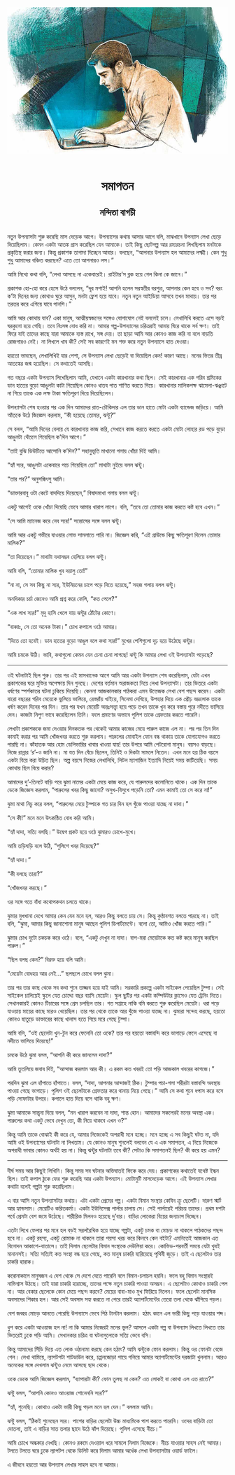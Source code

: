 <div align=center> <img src="../../metadata/images/rabibasariya/সমাপতন-নন্দিতা-বাগচী.jpg" align="center"></div><br><h1 align=center>সমাপতন</h1>
<h2 align=center>নন্দিতা বাগচী</h2><br>নতুন উপন্যাসটা শুরু করেছি মাস দেড়েক আগে। উপন্যাসের কথায় আসার আগে বলি, মাঝখানে উপন্যাস লেখা ছেড়ে দিয়েছিলাম। কেমন একটা আতঙ্ক গ্রাস করেছিল যেন আমাকে। তাই কিছু ছোটগল্প আর রম্যরচনা লিখছিলাম মনটাকে প্রকৃতিস্থ করার জন্য। কিন্তু প্রকাশক তাগাদা দিচ্ছেন আবার। বলছেন, “আপনার উপন্যাস হল আমাদের লক্ষ্মী। কেন শুধু শুধু আমাদের বঞ্চিত করছেন? এতে তো আপনারও লস।”

আমি মিথ্যে কথা বলি, “লেখা আসছে না একেবারেই। রাইটার’স ব্লক হয়ে গেল কিনা কে জানে।”

প্রকাশক হো-হো করে হেসে উঠে বললেন, “দূর মশাই! আপনি হলেন সরস্বতীর বরপুত্র, আপনার কেন হবে ও সব? বরং ক’টা দিনের জন্য কোথাও ঘুরে আসুন, মনটা ফ্রেশ হয়ে যাবে। নতুন নতুন আইডিয়া আসবে তখন মাথায়। তার পর তরতর করে এগিয়ে যাবে পানসি।”

আমি আর কোথায় যাব? একা মানুষ, আত্মীয়স্বজনের সঙ্গেও যোগাযোগ নেই বললেই চলে। লেখালিখি করতে এসে বড়ই ঘরকুনো হয়ে গেছি। তবে নিঃসঙ্গ বোধ করি না। আমার গল্প-উপন্যাসের চরিত্ররাই আমায় ঘিরে থাকে সর্ব ক্ষণ। তাই ফিরে যাই তাদের কাছে যারা আমাকে ব্যস্ত রাখে, সঙ্গ দেয়। তা ছাড়া আমি আর কোনও কাজ করি না বলে বাড়তি রোজগারও নেই। না লিখলে খাব কী? সেই সব কারণেই মন শক্ত করে নতুন উপন্যাসে হাত দেওয়া।

হয়তো ভাবছেন, লেখালিখিই যার পেশা, সে উপন্যাস লেখা ছেড়েই বা দিয়েছিল কেন! কারণ আছে। মনের ভিতর তীব্র আতঙ্কের জন্ম হয়েছিল। সে কথাতেই আসছি।

গত বছরে একটা উপন্যাস লিখেছিলাম আমি, যেখানে একটা কারখানার কথা ছিল। সেই কারখানার এক গরিব শ্রমিকের ডান হাতের বুড়ো আঙুলটা কাটা গিয়েছিল কোনও ধাতব পাত শাণিত করতে গিয়ে। কারখানার মালিকপক্ষ ঝামেলা-ঝঞ্ঝাটে না গিয়ে তাকে এক লক্ষ টাকা ক্ষতিপূরণ দিয়ে দিয়েছিলেন।

উপন্যাসটা শেষ হওয়ার পর এক দিন আমাদের রাত-চৌকিদার এল তার ডান হাতে মোটা একটা ব্যান্ডেজ জড়িয়ে। আমি আঁতকে উঠে জিজ্ঞেস করলাম, “কী হয়েছে তোমার, ঝন্টু?”

সে বলল, “আমি দিনের বেলায় যে কারখানায় কাজ করি, সেখানে কাজ করতে করতে একটা মোটা লোহার রড পড়ে বুড়ো আঙুলটা থেঁতলে গিয়েছিল ক'দিন আগে।”

“তাই বুঝি ডিউটিতে আসোনি ক’দিন?” সহানুভূতি মাখানো গলায় খোঁচা দিই আমি।

“হ্যাঁ স্যর, আঙুলটা একেবারে পচে গিয়েছিল তো” মাথাটা নুইয়ে বলল ঝন্টু।

“তার পর?” অনুসন্ধিৎসু আমি।

“ডাক্তারবাবু ওটা কেটে বাদদিয়ে দিয়েছেন,” বিষাদমাখা গলায় বলল ঝন্টু।

একটু আগেই ওকে খোঁচা দিয়েছি ভেবে আমার খারাপ লাগে। বলি, “তবে তো তোমার কাজ করতে কষ্ট হবে এখন।”

“সে আমি ম্যানেজ করে নেব স্যর!” সন্তোষের সঙ্গে বলল ঝন্টু।

আমি আর একটু গভীরে যাওয়ার লোভ সামলাতে পারি না। জিজ্ঞেস করি, “এই গ্রাউন্ডে কিছু ক্ষতিপূরণ দিলেন তোমার মালিক?”

“তা দিয়েছেন।” মাথাটা যথাসম্ভব হেলিয়ে বলল ঝন্টু।

আমি বলি, “তোমার মালিক খুব দয়ালু তো!”

“না না, সে সব কিছু না স্যর, ইউনিয়নের চাপে পড়ে দিতে হয়েছে,” সহজ গলায় বলল ঝন্টু।

অনধিকার চর্চা জেনেও আমি প্রশ্ন করে ফেলি, “কত পেলে?”

“এক লাখ স্যর!” মৃদু হাসি খেলে যায় ঝন্টুর ঠোঁটের কোণে।

“বাব্বাঃ, সে তো অনেক টাকা।” চোখ কপালে ওঠে আমার।

“দিতে তো হবেই। ডান হাতের  বুড়ো আঙুল বলে কথা স্যর!” মুখের পেশিগুলো দৃঢ় হয়ে উঠেছে ঝন্টুর।

আমি চমকে উঠি। ভাবি, কথাগুলো কেমন যেন চেনা চেনা লাগছে! ঝন্টু কি আমার লেখা ওই উপন্যাসটা পড়েছে?

*****

ওই ঘটনাটাই ছিল শুরু। তার পর এই মাসখানেক আগে আমি আর একটা উপন্যাস শেষ করেছিলাম, যেটা এখন প্রকাশকের ঘরে মুক্তির অপেক্ষায় দিন গুনছে। দেশের বর্তমান অরাজকতা নিয়ে লেখা উপন্যাসটা। তার ভিতরে একটা ধর্ষণের স্পর্শকাতর ঘটনা ঢুকিয়ে দিয়েছি। কেননা আজকালকার পাঠকরা এমন উত্তেজক লেখা বেশ পছন্দ করেন। একটা বারো বছরের গরিব মেয়েকে ভুলিয়ে ভালিয়ে, রেস্তরাঁয় খাইয়ে, সিনেমা দেখিয়ে, উপহার দিয়ে এক প্রৌঢ় ভদ্রলোক তাকে ধর্ষণ করেন দিনের পর দিন। তার পর যখন মেয়েটি অন্তঃসত্ত্বা হয়ে পড়ে তখন তাকে খুন করে বস্তায় পুরে নদীতে ভাসিয়ে দেন। কাজটা নিপুণ ভাবে করেছিলেন তিনি। ফলে প্রমাণের অভাবে পুলিশ তাকে গ্রেফতার করতে পারেনি।

লেখাটা প্রকাশককে জমা দেওয়ার দিনকতক পর থেকেই আমার কাজের মেয়ে পারুল কাজে এল না। পর পর তিন দিন কামাই করার পর আমি খোঁজখবর করতে শুরু করলাম। পারুলের মোবাইল ফোন বন্ধ থাকায় তাকে যোগাযোগও করতে পারছি না। কাঁহাতক আর হোম ডেলিভারির খাবার খাওয়া যায়! তার উপরে আমি পেটরোগা মানুষ। বয়সও বাড়ছে। নিজে রান্নার ‘র’-ও জানি না। মা যত দিন বেঁচে ছিলেন, তিনিই ও দিকটা সামলে নিতেন। এখন মনে হয় ঠিক বয়সে একটা বিয়ে করা উচিত  ছিল। অল্প বয়সে নিজের লেখালিখি, লিটল ম্যাগাজ়িন ইত্যাদি নিয়েই সময় কাটিয়েছি। সময় কোথায় ছিল বিয়ে করার?

আমাদের দু’-তিনটে বাড়ি পরে ঝুমা নামের একটা মেয়ে কাজ করে, যে পারুলদের কলোনিতে থাকে। এক দিন তাকে ডেকে জিজ্ঞেস করলাম, “পারুলের খবর কিছু জানো? অসুখ-বিসুখে পড়েনি তো? এমন কামাই তো সে করে না!”

ঝুমা মাথা নিচু করে বলল, “পারুলের মেয়ে টুম্পাকে গত চার দিন হল খুঁজে পাওয়া যাচ্ছে না দাদা।”

“সে কী!” মনে মনে উৎকণ্ঠিত বোধ করি আমি।

“হ্যাঁ দাদা, সত্যি বলছি।” উদ্বেগ প্রকট হয়ে ওঠে ঝুমারও চোখে-মুখে।

আমি তড়িঘড়ি বলে উঠি, “পুলিশে খবর দিয়েছে?”

“হ্যাঁ দাদা।”

“কী বলছে তারা?”

“খোঁজখবর করছে।”

ওর সঙ্গে গতে বাঁধা কথোপকথন চলতে থাকে।

ঝুমার মুখখানা দেখে আমার কেন যেন মনে হল, আরও কিছু বলতে চায় সে। কিন্তু কুণ্ঠাবশত বলতে পারছে না। তাই বলি, “ঝুমা, আমার কিছু জানাশোনা মানুষ আছেন পুলিশ ডিপার্টমেন্টে। বলো তো, আমিও খোঁজ করতে পারি।”

ঝুমার চোখ দুটো চকচক করে ওঠে। বলে, “একটু দেখুন না দাদা। বাপ-মরা মেয়েটাকে কত কষ্ট করে মানুষ করছিল পারুল।”

“ছিল বলছ কেন?” বিরক্ত হয়ে বলি আমি।

“মেয়েটা বোধহয় আর নেই...” ছলছলে চোখে বলল ঝুমা।

তার পর তার কাছ থেকে সব কথা শুনে তাজ্জব হয়ে যাই আমি। সরকারি প্রকল্পে একটা সাইকেল পেয়েছিল টুম্পা। সেই সাইকেল চালিয়েই স্কুলে যেত চোদ্দো বছর বয়সি মেয়েটা। স্কুল ছুটির পর একটা কম্পিউটার ক্লাসেও যেত ট্রেনিং নিতে। সেখানকারই কোনও টিচারের সঙ্গে প্রেম চলছিল তার। গত সপ্তাহে নাকি বমি করতে শুরু করেছিল মেয়েটা। ধরা পড়ে যাওয়ায় মায়ের কাছে মারও খেয়েছিল। তার পর থেকে তাকে আর খুঁজে পাওয়া যাচ্ছে না। ঝুমারা সন্দেহ করছে, হয়তো কোনও হাতুড়ে ডাক্তারের কাছে খালাস হতে গিয়ে মরে গেছে টুম্পা।

আমি বলি, “ওই ছেলেটা খুন-টুন করে ফেলেনি তো ওকে? তার পর হয়তো বস্তাবন্দি  করে ভাগাড়ে ফেলে এসেছে বা নদীতে ভাসিয়ে দিয়েছে!”

চমকে উঠে ঝুমা বলল, “আপনি কী করে জানলেন দাদা?”

আমি তুতলিয়ে জবাব দিই, “আন্দাজ করলাম আর কী। এ রকম কত খবরই তো পড়ি আজকাল খবরের কাগজে।”

পরদিন ঝুমা এল হাঁপাতে হাঁপাতে। বলল, “দাদা, আপনার আন্দাজই ঠিক। টুম্পার পচা-গলা শরীরটা বস্তাবন্দি অবস্থায় পাওয়া গেছে ভাগাড়ে। পুলিশ ওই ছেলেটাকে গ্রেফতার করে থানায় নিয়ে গেছে।” আমি সে কথা শুনে ধপাস করে বসে পড়ি সোফাটার উপরে। কপালে হাত দিয়ে বসে থাকি বহু ক্ষণ।

ঝুমা আমাকে সান্ত্বনা দিয়ে বলল, “মন খারাপ করবেন না দাদা, শান্ত হোন। আমাদের সকলেরই মনের অবস্থা এক। পারুলের কথা একটু ভেবে দেখুন তো, কী নিয়ে থাকবে এখন ও?”

কিন্তু আমি তাকে বোঝাই কী করে যে, আমার নিজেকেই অপরাধী মনে হচ্ছে। মনে হচ্ছে এ সব কিছুই ঘটত না, যদি আমি ওই উপন্যাসের ঘটনাটা না লিখতাম। যে কোনও মানুষ শুনলেই বলবেন যে এ এক সমাপতন, এ নিয়ে নিজেকে অপরাধী ভাবার কোনও অর্থই হয় না। কিন্তু ঝন্টুর ঘটনাটা তবে কী? সেটাও কি সমাপতনই ছিল? কী করে হয় এমন?

*****

দীর্ঘ সময় আর কিছুই লিখিনি। কিন্তু সময় সব ঘটনার অভিঘাতই ফিকে করে দেয়। প্রকাশকের কথাতেই যথেষ্ট ইন্ধন ছিল। তাই কপাল ঠুকে ফের শুরু করেছি আর একটা উপন্যাস। মোটামুটি মাসদেড়েক আগে। এই উপন্যাস লেখার কথাটা বলেই গল্পটা শুরু করেছিলাম।

এ বার আসি নতুন উপন্যাসটার কথায়। এটা একটা প্রেমের গল্প। একটা বিমান সংস্থার কেবিন ক্রু ছেলেটি। দারুণ স্মার্ট আর হ্যান্ডসাম। মেয়েটিও করিতকর্মা। একটা ইউনিসেক্স পার্লার চালায় সে। সেই পার্লারেই পরিচয় তাদের। প্রথম দশটা পর্বে প্রেমটা বেশ জমে উঠেছে। শারীরিক মিলনও হয়েছে দু’বার। বাড়ির লোকেরা বিয়ের জন্যচাপ দিচ্ছেন।

এতটা লিখে ফেলার পর মনে হল বড়ই সরলরৈখিক হয়ে যাচ্ছে গল্পটা, একটু চমক বা মোচড় না থাকলে পাঠকদের পছন্দ হবে না। একটু রহস্য, একটু রোমাঞ্চ না থাকলে তারা পয়সা খরচ করে কিনবে কেন বইটা? এমনিতেই আজকাল এত বিনোদন আকাশে-বাতাসে। তাই দিলাম ছেলেটার বিমান সংস্থাকে দেউলিয়া করে। কোভিড-পরবর্তী সময়ে যেটা খুবই মানানসই। সত্যি সত্যিই কত সংস্থা বন্ধ হয়ে গেছে, কত মানুষ চাকরি হারিয়েছে পৃথিবী জুড়ে। তাই এ ছেলেটাও তার চাকরি হারাক।

করোনাকালে মানুষজন এ দেশ থেকে সে দেশে যেতে পারেনি বলে বিমান-চলাচল হয়নি। ফলে বহু বিমান সংস্থারই নাভিশ্বাস উঠছে। তাই যারা চাকরি হারাচ্ছে, তাদের পক্ষে নতুন চাকরি পাওয়া অসম্ভব। এ ছেলেটাও কোথাও চাকরি পেল না। আর বেকার ছেলেকে কোন মেয়ে পছন্দ করবে? মেয়ের বাবা-মাও মুখ ফিরিয়ে নিলেন। ফলে ছেলেটা মানসিক অবসাদের শিকার হল। আর সেই অবসাদ সহ্য করতে না পেরে তারই অ্যাপার্টমেন্টের তেরো তলা থেকে ঝাঁপিয়ে পড়ল।

বেশ জব্বর মোচড় আনতে পেরেছি উপন্যাসে ভেবে পিঠ টানটান করলাম। হঠাৎ কানে এল ভারী কিছু পড়ে যাওয়ার শব্দ।

ধুপ করে একটা আওয়াজ হল না! না কি আমার নিজেরই মনের ভুল? আসলে একটা গল্প বা উপন্যাস লিখতে লিখতে তার ভিতরেই ঢুকে পড়ি আমি। সেখানকার চরিত্র বা ঘটনাগুলোকে সত্যি ভেবে বসি।

কিন্তু আমাদের সিঁড়ি দিয়ে এত লোক ওঠানামা করছে কেন হঠাৎ? আমি ঝন্টুকে ফোন করলাম। কিন্তু ওর ফোনটা বেজে গেল। লেখা থামিয়ে, ল্যাপটপটা শাটডাউন করে, চপ্পলজোড়া পায়ে গলিয়ে আমার অ্যাপার্টমেন্টের দরজাটা খুললাম। আরও অনেকের সঙ্গে দেখলাম ঝন্টুও নেমে আসছে ছাদ থেকে।

ওকে ডেকে আমি জিজ্ঞেস করলাম, “ব্যাপারটা কী? ফোন তুলছ না কেন? এত লোকই বা কোথা এল এত রাতে?”

ঝন্টু বলল, “আপনি কোনও আওয়াজ শোনেননি স্যর?”

“হ্যাঁ, শুনেছি। কোথাও একটা ভারী কিছু পড়ল মনে হল যেন।” বললাম আমি।

ঝন্টু বলল, “ঠিকই শুনেছেন স্যর। পাশের বাড়ির ছেলেটা উচ্চ মাধ্যমিকে পাশ করতে পারেনি। ওদের বাড়িটা তো দোতলা, তাই এ বাড়ির সাত তলার ছাদে উঠে ঝাঁপ দিয়েছে। পুলিশ এসেছে নীচে।”

আমি চোখে অন্ধকার দেখছি। কোনও রকমে দেওয়াল ধরে সামলে নিলাম নিজেকে। নীচে যাওয়ার সাহস নেই আমার। টলতে টলতে ঘরে ঢুকে ল্যাপটপ থেকে ডিলিট করে দিলাম আমার অর্ধেক লেখা উপন্যাসটার ওয়ার্ড ফাইল।

এ জীবনে হয়তো আর উপন্যাস লেখার সাহস হবে না আমার।